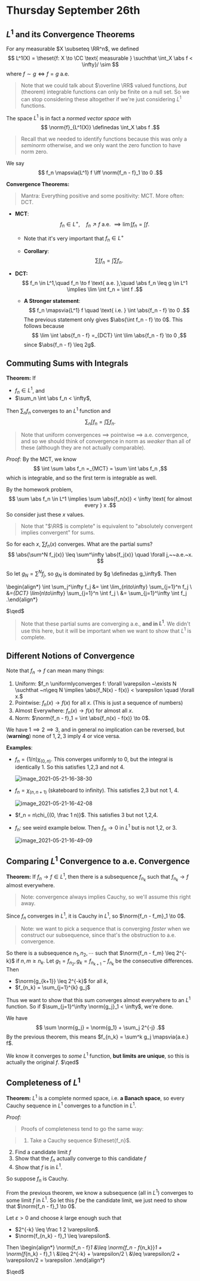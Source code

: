 # Thursday September 26th

## $L^1$ and its Convergence Theorems

For any measurable $X \subseteq \RR^n$, we defined 
$$
L^1(X) = \theset{f: X \to \CC \text{ measurable } \suchthat \int_X \abs f < \infty}/ \sim
$$ 
where $f\sim g \iff f = g$ a.e.

> Note that we could talk about $\overline \RR$ valued functions, *but* (theorem) integrable functions can only be finite on a null set. So we can stop considering these altogether if we're just considering $L^1$ functions.

The space $L^1$ is in fact a *normed vector space* with 
$$
\norm{f}_{L^1(X)} \definedas \int_X \abs f
.$$

> Recall that we needed to identify functions because this was only a *seminorm* otherwise, and we only want the zero function to have norm zero.

We say 
$$
f_n \mapsvia{L^1} f \iff \norm{f_n - f}_1 \to 0
.$$

**Convergence Theorems:**

> Mantra: Everything positive and some positivity: MCT. 
More often: DCT.

- **MCT**: 
$$
f_n \in L^+, \quad f_n \nearrow f \text{ a.e. } \implies \lim \int f_n = \int f
.$$
   - Note that it's very important that $f_n \in L^+$

    - **Corollary**: 
  $$
  \sum \int f_n = \int \sum f_n
  .$$ 

- **DCT:**
$$
f_n \in L^1,\quad f_n \to f \text{ a.e. },\quad \abs f_n \leq g \in L^1 \implies \lim \int f_n = \int f
.$$
  
  - **A Stronger statement**: 
  $$
  f_n \mapsvia{L^1} f \quad \text{ i.e. } \int \abs{f_n - f} \to 0
  .$$ 
  The previous statement only gives $\abs{\int f_n - f} \to 0$.
  This follows because 
  $$
  \lim \int \abs{f_n - f} =_{DCT} \int \lim \abs{f_n - f} \to 0
  ,$$
  since $\abs{f_n - f} \leq 2g$.

## Commuting Sums with Integrals

**Theorem:**
If

- $f_n \in L^1$, and
- $\sum_n \int \abs f_n < \infty$, 
 
Then $\sum_n f_n$ converges to an $L^1$ function and 
$$
\sum_n \int f_n = \int \sum f_n
.$$

> Note that uniform convergences $\implies$ pointwise $\implies$ a.e. convergence, and so we should think of convergence in norm as *weaker* than all of these (although they are not actually comparable).

*Proof:*
By the MCT, we know 
$$
\int \sum \abs f_n =_{MCT} = \sum \int \abs f_n
,$$ which is integrable, and so the first term is integrable as well.

By the homework problem, 
$$
\sum \abs f_n \in L^1 \implies \sum \abs{f_n(x)} < \infty \text{ for almost every } x
.$$
So consider just these $x$ values.

> Note that "$\RR$ is complete" is equivalent to "absolutely convergent implies convergent" for sums.

So for each $x$, $\sum f_n(x)$ converges.
What are the partial sums?
$$
\abs{\sum^N f_j(x)} \leq \sum^\infty \abs{f_j(x)} \quad \forall j,~~a.e.~x.
$$

So let $g_N = \sum^N f_j$, so $g_N$ is dominated by $g \definedas g_\infty$.
Then

\begin{align*}
\int \sum_j^\infty f_j 
&= \int \lim_{n\to\infty} \sum_{j=1}^n f_j \\
&=_{DCT} \lim_{n\to\infty} \sum_{j=1}^n \int f_j \\
&= \sum_{j=1}^\infty \int f_j
.\end{align*}

$\qed$

> Note that these partial sums are converging a.e., **and in $L^1$**. 
We didn't use this here, but it will be important when we want to show that $L^1$ is complete.

## Different Notions of Convergence

Note that $f_n \to f$ can mean many things:

1. Uniform: $f_n \uniformlyconverges f: \forall \varepsilon ~\exists N \suchthat ~n\geq N \implies \abs{f_N(x) - f(x)} < \varepsilon \quad \forall x.$
2. Pointwise: $f_n(x) \to f(x)$ for all $x$. (This is just a sequence of numbers)
3. Almost Everywhere: $f_n(x) \to f(x)$ for almost all $x$.
4. Norm: $\norm{f_n - f}_1 = \int \abs{f_n(x) - f(x)} \to 0$.

We have $1 \implies 2 \implies 3$, and in general no implication can be reversed, but (**warning**) none of $1,2,3$ imply $4$ or vice versa.

**Examples**:

- $f_n = (1/n) \chi_{(0, n)}$. This converges uniformly to 0, but the integral is identically 1. So this satisfies 1,2,3 and not 4.

  ![image_2021-05-21-16-38-30](figures/image_2021-05-21-16-38-30.png)

- $f_n = \chi_{(n, n+1)}$ (skateboard to infinity). This satisfies 2,3 but not 1, 4.

  ![image_2021-05-21-16-42-08](figures/image_2021-05-21-16-42-08.png)

- $f_n = n\chi_{(0, \frac 1 n)}$. This satisfies 3 but not 1,2,4.

- $f_n:$ see weird example below. Then $f_n \to 0$ in $L^1$ but is not 1,2, or 3.

  ![image_2021-05-21-16-49-09](figures/image_2021-05-21-16-49-09.png)
  

## Comparing $L^1$ Convergence to a.e. Convergence

**Theorem:**
If $f_n \to f \in L^1$, then there is a subsequence $f_{n_k}$ such that $f_{n_k} \to f$ almost everywhere.

> Note: convergence always implies Cauchy, so we'll assume this right away.

Since $f_n$ converges in $L^1$, it is Cauchy in $L^1$, so $\norm{f_n - f_m}_1 \to 0$.

> Note: we want to pick a sequence that is converging *faster* when we construct our subsequence, since that's the obstruction to a.e. convergence.

So there is a subsequence $n_1, n_2, \cdots$ such that $\norm{f_n - f_m} \leq 2^{-k}$ if $n, m \geq n_k$.
Let $g_1 = f_{n_2}, g_k = f_{n_{k+1}} - f_{n_k}$ be the consecutive differences.
Then 

- $\norm{g_{k+1}} \leq 2^{-k}$ for all $k$,
- $f_{n_k} = \sum_{j=1}^{k} g_j$

Thus we want to show that this sum converges almost everywhere to an $L^1$ function. 
So if $\sum_{j=1}^\infty \norm{g_j}_1 < \infty$, we're done.


We have 
$$
\sum \norm{g_j} = \norm{g_1} + \sum_j 2^{-j}
.$$
By the previous theorem, this means $f_{n_k} = \sum^k g_j \mapsvia{a.e.} f$.

We know it converges to *some* $L^1$ function, **but limits are unique**, so this is actually the original $f$. $\qed$

## Completeness of $L^1$

**Theorem:**
$L^1$ is a complete normed space, i.e. **a Banach space**, so every Cauchy sequence in $L^1$ converges to a function in $L^1$.

*Proof:*

> Proofs of completeness tend to go the same way:

> 1. Take a Cauchy sequence $\theset{f_n}$.
2. Find a candidate limit $f$
3. Show that the $f_n$ actually converge to this candidate $f$
4. Show that $f$ is in $L^1$.
  
So suppose $f_n$ is Cauchy.

From the previous theorem, we know a subsequence (all in $L^1$) converges to some limit $f$ in $L^1$.
So let this $f$ be the candidate limit, we just need to show that $\norm{f_n - f}_1 \to 0$.

Let $\varepsilon > 0$ and choose $k$ large enough such that

- $2^{-k} \leq \frac 1 2 \varepsilon$.
- $\norm{f_{n_k} - f}_1 \leq \varepsilon$.

Then
\begin{align*}
\norm{f_n - f}_1 
&\leq \norm{f_n - f_{n_k}}_1 + \norm{f_{n_k} - f}_1 \\
&\leq 2^{-k} + \varepsilon/2 \\
&\leq \varepsilon/2 + \varepsilon/2 = \varepsilon
.\end{align*}

$\qed$
